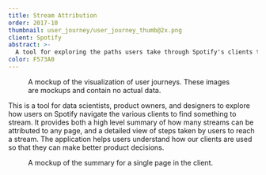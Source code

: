 ```yaml
---
title: Stream Attribution
order: 2017-10
thumbnail: user_journey/user_journey_thumb@2x.png
client: Spotify
abstract: >-
  A tool for exploring the paths users take through Spotify's clients to find something to stream.
color: F573A0
---
```



<figure>
  <img alt="" src="/img/work/user_journey/journeys.png" />
  <figcaption>A mockup of the visualization of user journeys. These images are mockups and contain no actual data.</figcaption>
</figure>

This is a tool for data scientists, product owners, and designers to explore how users on Spotify navigate the various clients to find something to stream. It provides both a high level summary of how many streams can be attributed to any page, and a detailed view of steps taken by users to reach a stream. The application helps users understand how our clients are used so that they can make better product decisions.

<figure>
  <img src="/img/work/user_journey/summary.png" alt="">
  <figcaption>A mockup of the summary for a single page in the client.</figcaption>
</figure>

